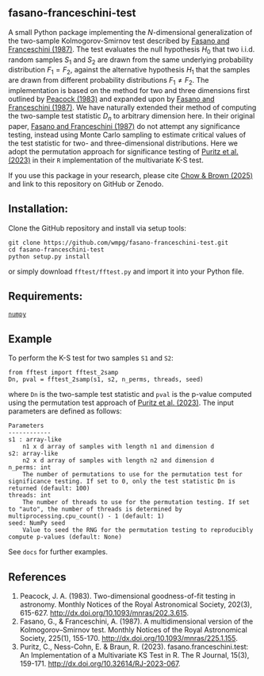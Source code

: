 ## fasano-franceschini-test

A small Python package implementing the $N$-dimensional generalization of the two-sample Kolmogorov-Smirnov test described by [Fasano and Franceschini (1987)](https://ui.adsabs.harvard.edu/abs/1987MNRAS.225..155F/abstract). The test evaluates the null hypothesis $H_0$ that two i.i.d. random samples $S_1$ and $S_2$ are drawn from the same underlying probability distribution $F_1 = F_2$, against the alternative hypothesis $H_1$ that the samples are drawn from different probability distributions $F_1 \neq F_2$. The implementation is based on the method for two and three dimensions first outlined by [Peacock (1983)](https://ui.adsabs.harvard.edu/abs/1983MNRAS.202..615P/abstract) and expanded upon by [Fasano and Franceschini (1987)](https://ui.adsabs.harvard.edu/abs/1987MNRAS.225..155F/abstract). We have naturally extended their method of computing the two-sample test statistic $D_n$ to arbitrary dimension here. In their original paper, [Fasano and Franceschini (1987)](https://ui.adsabs.harvard.edu/abs/1987MNRAS.225..155F/abstract) do not attempt any significance testing, instead using Monte Carlo sampling to estimate critical values of the test statistic for two- and three-dimensional distributions. Here we adopt the permutation approach for significance testing of [Puritz et al. (2023)](https://ui.adsabs.harvard.edu/abs/2021arXiv210610539P/abstract) in their `R` implementation of the multivariate K-S test.

If you use this package in your research, please cite [Chow & Brown (2025)](https://doi.org/10.1016/j.icarus.2024.116444) and link to this repository on GitHub or Zenodo.

## Installation:
Clone the GitHub repository and install via setup tools:

```
git clone https://github.com/wmpg/fasano-franceschini-test.git
cd fasano-franceschini-test
python setup.py install
```

or simply download `fftest/fftest.py` and import it into your Python file.

## Requirements:
[`numpy`](https://numpy.org/)

## Example
To perform the K-S test for two samples `S1` and `S2`:

```
from fftest import fftest_2samp
Dn, pval = fftest_2samp(s1, s2, n_perms, threads, seed)
```

where `Dn` is the two-sample test statistic and `pval` is the p-value computed using the permutation test approach of [Puritz et al. (2023)](https://ui.adsabs.harvard.edu/abs/2021arXiv210610539P/abstract). The input parameters are defined as follows:

```
Parameters
------------
s1 : array-like
    n1 x d array of samples with length n1 and dimension d
s2: array-like
    n2 x d array of samples with length n2 and dimension d
n_perms: int
    The number of permutations to use for the permutation test for significance testing. If set to 0, only the test statistic Dn is returned (default: 100)
threads: int
    The number of threads to use for the permutation testing. If set to "auto", the number of threads is determined by multiprocessing.cpu_count() - 1 (default: 1)
seed: NumPy seed
    Value to seed the RNG for the permutation testing to reproducibly compute p-values (default: None)
```

See `docs` for further examples.

## References
1. Peacock, J. A. (1983). Two-dimensional goodness-of-fit testing in astronomy. Monthly Notices of the Royal Astronomical Society, 202(3), 615-627. http://dx.doi.org/10.1093/mnras/202.3.615.
2. Fasano, G., & Franceschini, A. (1987). A multidimensional version of the Kolmogorov–Smirnov test. Monthly Notices of the Royal Astronomical Society, 225(1), 155-170. http://dx.doi.org/10.1093/mnras/225.1.155.
3. Puritz, C., Ness-Cohn, E. & Braun, R. (2023). fasano.franceschini.test: An Implementation of a Multivariate KS Test in R. The R Journal, 15(3), 159-171. http://dx.doi.org/10.32614/RJ-2023-067.
